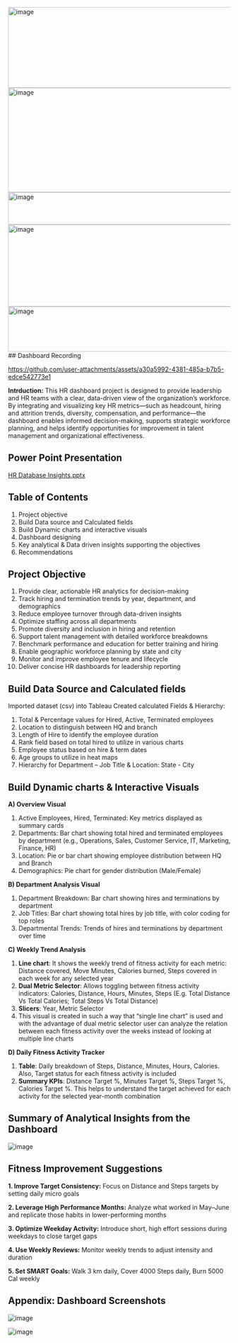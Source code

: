 <img width="1030" height="182" alt="image" src="https://github.com/user-attachments/assets/2b22bd91-e3fd-4329-84a5-2126db9681da" /><img width="1892" height="236" alt="image" src="https://github.com/user-attachments/assets/c24b0a65-fa49-40e8-b510-82d00da1532f" /><img width="546" height="73" alt="image" src="https://github.com/user-attachments/assets/5b7fc69c-4866-46bc-ac0d-723019008cee" /><img width="1759" height="185" alt="image" src="https://github.com/user-attachments/assets/82dc7b5d-bdec-48ac-a29f-83549fa660bf" /><img width="676" height="102" alt="image" src="https://github.com/user-attachments/assets/1c09a176-dcb5-47f7-98d6-9d6be54910ed" />## Dashboard Recording

https://github.com/user-attachments/assets/a30a5992-4381-485a-b7b5-edce542773e1


**Intrduction:** This HR dashboard project is designed to provide leadership and HR teams with a clear, data-driven view of the organization’s workforce. By integrating and visualizing key HR metrics—such as headcount, hiring and attrition trends, diversity, compensation, and performance—the dashboard enables informed decision-making, supports strategic workforce planning, and helps identify opportunities for improvement in talent management and organizational effectiveness.

## Power Point Presentation

[HR Database Insights.pptx](https://github.com/user-attachments/files/22642717/HR.Database.Insights.pptx)

## Table of Contents

1. Project objective
2. Build Data source and Calculated fields
3. Build Dynamic charts and interactive visuals
4. Dashboard designing
5. Key analytical & Data driven insights supporting the objectives
6. Recommendations

## Project Objective

1. Provide clear, actionable HR analytics for decision-making
2. Track hiring and termination trends by year, department, and demographics
3. Reduce employee turnover through data-driven insights
4. Optimize staffing across all departments
5. Promote diversity and inclusion in hiring and retention
6. Support talent management with detailed workforce breakdowns
7. Benchmark performance and education for better training and hiring
8. Enable geographic workforce planning by state and city
9. Monitor and improve employee tenure and lifecycle
10. Deliver concise HR dashboards for leadership reporting

## Build Data Source and Calculated fields

Imported dataset (csv) into Tableau
Created calculated Fields & Hierarchy: 
   1. Total & Percentage values for Hired, Active, Terminated employees
   2. Location to distinguish between HQ and branch
   3. Length of Hire to identify the employee duration
   4. Rank field based on total hired to utilize in various charts
   5. Employee status based on hire & term dates
   6. Age groups to utilize in heat maps
   7. Hierarchy for Department – Job Title & Location: State - City

## Build Dynamic charts & Interactive Visuals

**A) Overview Visual**

1. Active Employees, Hired, Terminated: Key metrics displayed as summary cards
2. Departments: Bar chart showing total hired and terminated employees by department (e.g., Operations, Sales, Customer Service, IT, Marketing, Finance, HR)
3. Location: Pie or bar chart showing employee distribution between HQ and Branch
4. Demographics: Pie chart for gender distribution (Male/Female)

**B) Department Analysis Visual**

1. Department Breakdown: Bar chart showing hires and terminations by department
2. Job Titles: Bar chart showing total hires by job title, with color coding for top roles
3. Departmental Trends: Trends of hires and terminations by department over time

**C) Weekly Trend Analysis**

1. **Line chart**: It shows the weekly trend of fitness activity for each metric: Distance covered, Move Minutes, Calories burned, Steps covered in each week for any selected year
2. **Dual Metric Selector**: Allows toggling between fitness activity indicators: Calories, Distance, Hours, Minutes, Steps (E.g. Total Distance Vs Total Calories; Total Steps Vs Total Distance)
3. **Slicers**: Year, Metric Selector
4. This visual is created in such a way that “single line chart” is used and with the advantage of dual metric selector user can analyze the relation between each fitness activity over the weeks instead of looking at multiple line charts

**D) Daily Fitness Activity Tracker**

1. **Table**: Daily breakdown of Steps, Distance, Minutes, Hours, Calories. Also, Target status for each fitness activity is included
2. **Summary KPIs**: Distance Target %, Minutes Target %, Steps Target %, Calories Target %. This helps to understand the target achieved for each activity for the selected year-month combination


## Summary of Analytical Insights from the Dashboard

![image](https://github.com/user-attachments/assets/d8465727-33bd-4ab1-a00d-e41efff64741)


## Fitness Improvement Suggestions

  **1. Improve Target Consistency:** Focus on Distance and Steps targets by setting daily micro goals
  
  **2. Leverage High Performance Months:** Analyze what worked in May–June and replicate those habits in lower-performing months
  
  **3. Optimize Weekday Activity:** Introduce short, high effort sessions during weekdays to close target gaps
  
  **4. Use Weekly Reviews:** Monitor weekly trends to adjust intensity and duration

  **5. Set SMART Goals:** Walk 3 km daily, Cover 4000 Steps daily, Burn 5000 Cal weekly


## Appendix: Dashboard Screenshots

  ![image](https://github.com/user-attachments/assets/9392fdd6-14c8-4e58-a33b-65615e7c9d00)

![image](https://github.com/user-attachments/assets/20ea86d5-74db-461c-bb5e-b759460dc584)
